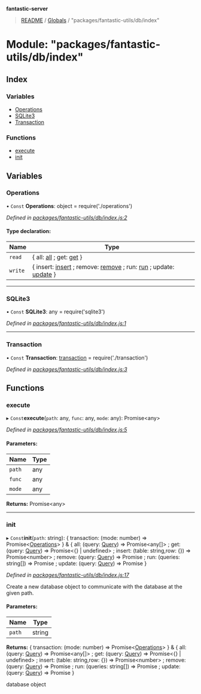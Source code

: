 **fantastic-server**

> [README](../README.md) / [Globals](../globals.md) / "packages/fantastic-utils/db/index"

# Module: "packages/fantastic-utils/db/index"

## Index

### Variables

* [Operations](_packages_fantastic_utils_db_index_.md#operations)
* [SQLite3](_packages_fantastic_utils_db_index_.md#sqlite3)
* [Transaction](_packages_fantastic_utils_db_index_.md#transaction)

### Functions

* [execute](_packages_fantastic_utils_db_index_.md#execute)
* [init](_packages_fantastic_utils_db_index_.md#init)

## Variables

### Operations

• `Const` **Operations**: object = require('./operations')

*Defined in [packages/fantastic-utils/db/index.js:2](https://github.com/besimorhino/project-fantastic/blob/a9b4b41/packages/fantastic-utils/db/index.js#L2)*

#### Type declaration:

Name | Type |
------ | ------ |
`read` | { all: [all](_server_routes_getresults_.md#all) ; get: [get](_server_commands_getcommanddata_.md#get)  } |
`write` | { insert: [insert](_server_routes_serve_.md#insert) ; remove: [remove](_packages_fantastic_default_auth_accounts_deleteaccount_.md#remove) ; run: [run](_server_scripts_postinstall_.md#run) ; update: [update](_server_db_addconnections_index_.md#update)  } |

___

### SQLite3

• `Const` **SQLite3**: any = require('sqlite3')

*Defined in [packages/fantastic-utils/db/index.js:1](https://github.com/besimorhino/project-fantastic/blob/a9b4b41/packages/fantastic-utils/db/index.js#L1)*

___

### Transaction

• `Const` **Transaction**: [transaction](_server_db_addconnections_read_index_.md#transaction) = require('./transaction')

*Defined in [packages/fantastic-utils/db/index.js:3](https://github.com/besimorhino/project-fantastic/blob/a9b4b41/packages/fantastic-utils/db/index.js#L3)*

## Functions

### execute

▸ `Const`**execute**(`path`: any, `func`: any, `mode`: any): Promise\<any>

*Defined in [packages/fantastic-utils/db/index.js:5](https://github.com/besimorhino/project-fantastic/blob/a9b4b41/packages/fantastic-utils/db/index.js#L5)*

#### Parameters:

Name | Type |
------ | ------ |
`path` | any |
`func` | any |
`mode` | any |

**Returns:** Promise\<any>

___

### init

▸ `Const`**init**(`path`: string): { transaction: (mode: number) => Promise\<[Operations](_packages_fantastic_utils_db_index_.md#operations)>  } & { all: (query: [Query](_packages_fantastic_utils_db_types_d_.md#query)) => Promise\<any[]> ; get: (query: [Query](_packages_fantastic_utils_db_types_d_.md#query)) => Promise\<{} \| undefined> ; insert: (table: string,row: {}) => Promise\<number> ; remove: (query: [Query](_packages_fantastic_utils_db_types_d_.md#query)) => Promise ; run: (queries: string[]) => Promise ; update: (query: [Query](_packages_fantastic_utils_db_types_d_.md#query)) => Promise  }

*Defined in [packages/fantastic-utils/db/index.js:17](https://github.com/besimorhino/project-fantastic/blob/a9b4b41/packages/fantastic-utils/db/index.js#L17)*

Create a new database object to communicate with the database at the given path.

#### Parameters:

Name | Type |
------ | ------ |
`path` | string |

**Returns:** { transaction: (mode: number) => Promise\<[Operations](_packages_fantastic_utils_db_index_.md#operations)>  } & { all: (query: [Query](_packages_fantastic_utils_db_types_d_.md#query)) => Promise\<any[]> ; get: (query: [Query](_packages_fantastic_utils_db_types_d_.md#query)) => Promise\<{} \| undefined> ; insert: (table: string,row: {}) => Promise\<number> ; remove: (query: [Query](_packages_fantastic_utils_db_types_d_.md#query)) => Promise ; run: (queries: string[]) => Promise ; update: (query: [Query](_packages_fantastic_utils_db_types_d_.md#query)) => Promise  }

database object
